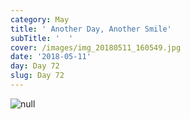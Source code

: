 ```yaml
---
category: May
title: ' Another Day, Another Smile'
subTitle: '  '
cover: /images/img_20180511_160549.jpg
date: '2018-05-11'
day: Day 72
slug: Day 72
---
```

![null](/images/img_20180511_160549.jpg)
